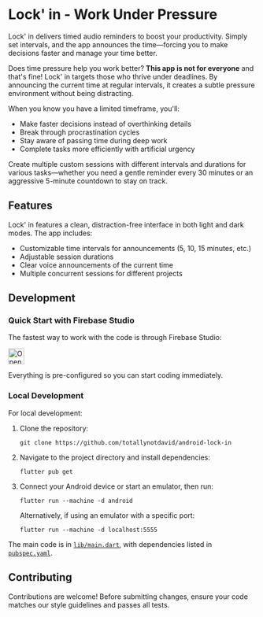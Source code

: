 # Lock' in - Work Under Pressure

Lock' in delivers timed audio reminders to boost your productivity. Simply set intervals, and the app announces the time—forcing you to make decisions faster and manage your time better.

Does time pressure help you work better? **This app is not for everyone** and that's fine! Lock' in targets those who thrive under deadlines. By announcing the current time at regular intervals, it creates a subtle pressure environment without being distracting.

When you know you have a limited timeframe, you'll:

- Make faster decisions instead of overthinking details
- Break through procrastination cycles
- Stay aware of passing time during deep work
- Complete tasks more efficiently with artificial urgency

Create multiple custom sessions with different intervals and durations for various tasks—whether you need a gentle reminder every 30 minutes or an aggressive 5-minute countdown to stay on track.

## Features

Lock' in features a clean, distraction-free interface in both light and dark modes. The app includes:

- Customizable time intervals for announcements (5, 10, 15 minutes, etc.)
- Adjustable session durations
- Clear voice announcements of the current time
- Multiple concurrent sessions for different projects

## Development

### Quick Start with Firebase Studio

The fastest way to work with the code is through Firebase Studio:

<a href="https://studio.firebase.google.com/import?url=https%3A%2F%2Fgithub.com%2Ftotallynotdavid%2Fandroid-lock-in">
  <img
    height="32"
    alt="Open in Firebase Studio"
    src="https://cdn.firebasestudio.dev/btn/open_blue_32.svg">
</a>

Everything is pre-configured so you can start coding immediately.

### Local Development

For local development:
1. Clone the repository: 
   ```
   git clone https://github.com/totallynotdavid/android-lock-in
   ```

2. Navigate to the project directory and install dependencies:
   ```
   flutter pub get
   ```

3. Connect your Android device or start an emulator, then run:
   ```
   flutter run --machine -d android
   ```
   
   Alternatively, if using an emulator with a specific port:
   ```
   flutter run --machine -d localhost:5555
   ```

The main code is in [`lib/main.dart`](lib/main.dart), with dependencies listed in [`pubspec.yaml`](pubspec.yaml).

## Contributing

Contributions are welcome! Before submitting changes, ensure your code matches our style guidelines and passes all tests.
